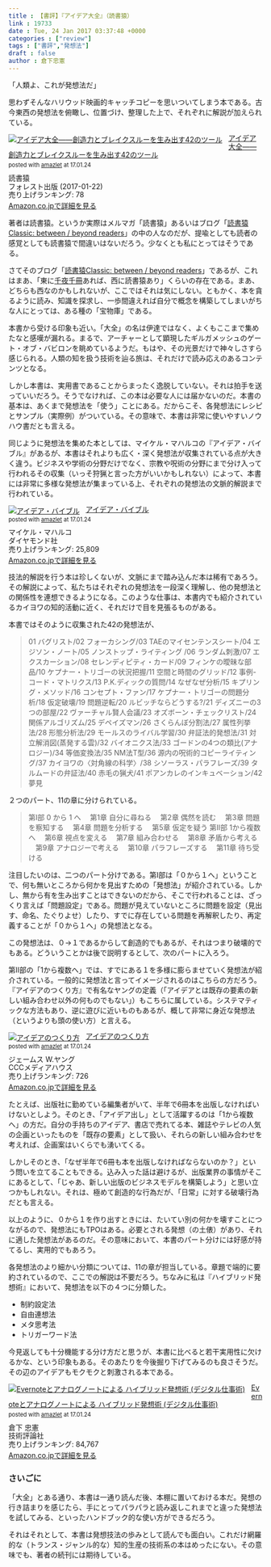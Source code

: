 ```yaml
---
title : 【書評】『アイデア大全』（読書猿）
link : 19733
date : Tue, 24 Jan 2017 03:37:48 +0000
categories : ["review"]
tags : ["書評","発想法"]
draft : false
author : 倉下忠憲
---
```


「人類よ、これが発想法だ」

思わずそんなハリウッド映画的キャッチコピーを思いついてしまう本である。古今東西の発想法を俯瞰し、位置づけ、整理した上で、それぞれに解説が加えられている。

<div class="amazlet-box" style="margin-bottom:0px;"><div class="amazlet-image" style="float:left;margin:0px 12px 1px 0px;"><a href="http://www.amazon.co.jp/exec/obidos/ASIN/4894517450/rashita1000-22/ref=nosim/" name="amazletlink" target="_blank"><img src="https://images-fe.ssl-images-amazon.com/images/I/51zYCSorjkL._SL160_.jpg" alt="アイデア大全――創造力とブレイクスルーを生み出す42のツール" style="border: none;" /></a></div><div class="amazlet-info" style="line-height:120%; margin-bottom: 10px"><div class="amazlet-name" style="margin-bottom:10px;line-height:120%"><a href="http://www.amazon.co.jp/exec/obidos/ASIN/4894517450/rashita1000-22/ref=nosim/" name="amazletlink" target="_blank">アイデア大全――創造力とブレイクスルーを生み出す42のツール</a><div class="amazlet-powered-date" style="font-size:80%;margin-top:5px;line-height:120%">posted with <a href="http://www.amazlet.com/" title="amazlet" target="_blank">amazlet</a> at 17.01.24</div></div><div class="amazlet-detail">読書猿 <br />フォレスト出版 (2017-01-22)<br />売り上げランキング: 78<br /></div><div class="amazlet-sub-info" style="float: left;"><div class="amazlet-link" style="margin-top: 5px"><a href="http://www.amazon.co.jp/exec/obidos/ASIN/4894517450/rashita1000-22/ref=nosim/" name="amazletlink" target="_blank">Amazon.co.jpで詳細を見る</a></div></div></div><div class="amazlet-footer" style="clear: left"></div></div>


著者は読書猿。というか実際はメルマガ「読書猿」あるいはブログ「<a href="http://readingmonkey.blog45.fc2.com/">読書猿Classic: between / beyond readers</a>」の中の人なのだが、提喩としても読者の感覚としても読書猿で間違いはないだろう。少なくとも私にとってはそうである。

さてそのブログ「<a href="http://readingmonkey.blog45.fc2.com/">読書猿Classic: between / beyond readers</a>」であるが、これはまあ、「東に<a href="http://1000ya.isis.ne.jp/top/">千夜千冊</a>あれば、西に読書猿あり」くらいの存在である。まあ、どちらも西なのかもしれないが、ここではそれは気にしない。ともかく、本を貪るように読み、知識を探求し、一歩間違えれば自分で概念を構築してしまいがちな人にとっては、ある種の「宝物庫」である。

本書から受ける印象も近い。「大全」の名は伊達ではなく、よくもここまで集めたなと感嘆が漏れる。まるで、アーチャーとして顕現したギルガメッシュのゲート・オブ・バビロンを眺めているようだ。もはや、その光景だけで神々しさすら感じられる。人類の知を扱う技術を辿る旅は、それだけで読み応えのあるコンテンツとなる。

しかし本書は、実用書であることからまったく逸脱していない。それは拍手を送っていいだろう。そうでなければ、この本は必要な人には届かないのだ。本書の基本は、あくまで発想法を「使う」ことにある。だからこそ、各発想法にレシピとサンプル（実際例）がついている。その意味で、本書は非常に使いやすいノウハウ書だとも言える。

同じように発想法を集めた本としては、マイケル・マハルコの『アイデア・バイブル』があるが、本書はそれよりも広く・深く発想法が収集されている点が大きく違う。ビジネスや学術の分野だけでなく、宗教や呪術の分野にまで分け入って行われるその収集（いっそ狩猟と言った方がいいかもしれない）によって、本書には非常に多様な発想法が集まっている上、それぞれの発想法の文脈的解説まで行われている。

<div class="amazlet-box" style="margin-bottom:0px;"><div class="amazlet-image" style="float:left;margin:0px 12px 1px 0px;"><a href="http://www.amazon.co.jp/exec/obidos/ASIN/4478008205/rashita1000-22/ref=nosim/" name="amazletlink" target="_blank"><img src="https://images-fe.ssl-images-amazon.com/images/I/511FmT95H7L._SL160_.jpg" alt="アイデア・バイブル" style="border: none;" /></a></div><div class="amazlet-info" style="line-height:120%; margin-bottom: 10px"><div class="amazlet-name" style="margin-bottom:10px;line-height:120%"><a href="http://www.amazon.co.jp/exec/obidos/ASIN/4478008205/rashita1000-22/ref=nosim/" name="amazletlink" target="_blank">アイデア・バイブル</a><div class="amazlet-powered-date" style="font-size:80%;margin-top:5px;line-height:120%">posted with <a href="http://www.amazlet.com/" title="amazlet" target="_blank">amazlet</a> at 17.01.24</div></div><div class="amazlet-detail">マイケル・マハルコ <br />ダイヤモンド社 <br />売り上げランキング: 25,809<br /></div><div class="amazlet-sub-info" style="float: left;"><div class="amazlet-link" style="margin-top: 5px"><a href="http://www.amazon.co.jp/exec/obidos/ASIN/4478008205/rashita1000-22/ref=nosim/" name="amazletlink" target="_blank">Amazon.co.jpで詳細を見る</a></div></div></div><div class="amazlet-footer" style="clear: left"></div></div>

技法的解説を行う本は珍しくないが、文脈にまで踏み込んだ本は稀有であろう。その解説によって、私たちはそれぞれの発想法を一段深く理解し、他の発想法との関係性を連想できるようになる。このような仕事は、本書内でも紹介されているカイヨワの知的活動に近く、それだけで目を見張るものがある。

本書ではそのように収集された42の発想法が、

<blockquote>
01 バグリスト/02 フォーカシング/03 TAEのマイセンテンスシート/04 エジソン・ノート/05 ノンストップ・ライティング /06 ランダム刺激/07 エクスカーション/08 セレンディピティ・カード/09 フィンケの曖昧な部品/10 ケプナー・トリゴーの状況把握/11 空間と時間のグリッド/12 事例-コード・マトリクス/13 P.K.ディックの質問/14 なぜなぜ分析/15 キプリング・メソッド/16 コンセプト・ファン/17 ケプナー・トリゴーの問題分析/18 仮定破壊/19 問題逆転/20 ルビッチならどうする?/21 ディズニーの3つの部屋/22 ヴァーチャル賢人会議/23 オズボーン・チェックリスト/24 関係アルゴリズム/25 デペイズマン/26 さくらんぼ分割法/27 属性列挙法/28 形態分析法/29 モールスのライバル学習/30 弁証法的発想法/31 対立解消図(蒸発する雲)/32 バイオニクス法/33 ゴードンの4つの類比(アナロジー)/34 等価変換法/35 NM法T型/36 源内の呪術的コピーライティング/37 カイヨワの〈対角線の科学〉/38 シソーラス・パラフレーズ/39 タルムードの弁証法/40 赤毛の猟犬/41 ポアンカレのインキュベーション/42 夢見 
</blockquote>

２つのパート、11の章に分けられている。

<blockquote>
第I部 0 から 1 へ
　第1章 自分に尋ねる
　第2章 偶然を読む
　第3章 問題を察知する
　第4章 問題を分析する
　第5章 仮定を疑う 
第II部 1から複数へ
　第6章 視点を変える
　第7章 組み合わせる
　第8章 矛盾から考える
　第9章 アナロジーで考える
　第10章 パラフレーズする
　第11章 待ち受ける 
</blockquote>

注目したいのは、二つのパート分けである。第Ⅰ部は「０から１へ」ということで、何も無いところから何かを見出すための「発想法」が紹介されている。しかし、無から有を生み出すことはできないのだから、そこで行われることは、ざっくり言えば「問題設定」である。問題が見えていないところに問題を設定（見出す、命名、たぐりよせ）したり、すでに存在している問題を再解釈したり、再定義することが「０から１へ」の発想法となる。

この発想法は、０→１であるからして創造的でもあるが、それはつまり破壊的でもある。どういうことかは後で説明するとして、次のパートに入ろう。

第II部の「1から複数へ」では、すでにある１を多様に膨らませていく発想法が紹介されている。一般的に発想法と言ってイメージされるのはこちらの方だろう。『アイデアのつくり方』で有名なヤングの定義（「アイデアとは既存の要素の新しい組み合わせ以外の何ものでもない」）もこちらに属している。システマティックな方法もあり、逆に遊びに近いものもあるが、概して非常に身近な発想法（というよりも頭の使い方）と言える。

<div class="amazlet-box" style="margin-bottom:0px;"><div class="amazlet-image" style="float:left;margin:0px 12px 1px 0px;"><a href="http://www.amazon.co.jp/exec/obidos/ASIN/4484881047/rashita1000-22/ref=nosim/" name="amazletlink" target="_blank"><img src="https://images-fe.ssl-images-amazon.com/images/I/4146tH84I4L._SL160_.jpg" alt="アイデアのつくり方" style="border: none;" /></a></div><div class="amazlet-info" style="line-height:120%; margin-bottom: 10px"><div class="amazlet-name" style="margin-bottom:10px;line-height:120%"><a href="http://www.amazon.co.jp/exec/obidos/ASIN/4484881047/rashita1000-22/ref=nosim/" name="amazletlink" target="_blank">アイデアのつくり方</a><div class="amazlet-powered-date" style="font-size:80%;margin-top:5px;line-height:120%">posted with <a href="http://www.amazlet.com/" title="amazlet" target="_blank">amazlet</a> at 17.01.24</div></div><div class="amazlet-detail">ジェームス W.ヤング <br />CCCメディアハウス <br />売り上げランキング: 726<br /></div><div class="amazlet-sub-info" style="float: left;"><div class="amazlet-link" style="margin-top: 5px"><a href="http://www.amazon.co.jp/exec/obidos/ASIN/4484881047/rashita1000-22/ref=nosim/" name="amazletlink" target="_blank">Amazon.co.jpで詳細を見る</a></div></div></div><div class="amazlet-footer" style="clear: left"></div></div>

たとえば、出版社に勤めている編集者がいて、半年で6冊本を出版しなければいけないとしよう。そのとき、「アイデア出し」として活躍するのは「1から複数へ」の方だ。自分の手持ちのアイデア、書店で売れてる本、雑誌やテレビの人気の企画といったものを「既存の要素」として扱い、それらの新しい組み合わせを考えれば、企画案はいくらでも湧いてくる。

しかしそのとき、「なぜ半年で6冊も本を出版しなければならないのか？」という問いを立てることもできる。込み入った話は避けるが、出版業界の事情がそこにあるとして、「じゃあ、新しい出版のビジネスモデルを構築しよう」と思い立つかもしれない。それは、極めて創造的な行為だが、「日常」に対する破壊行為だとも言える。

以上のように、０から１を作り出すときには、たいてい別の何かを壊すことにつながるので、発想法にもTPOはある。必要とされる発想（の土俵）があり、それに適した発想法があるのだ。その意味において、本書のパート分けには好感が持てるし、実用的でもあろう。

各発想法のより細かい分類については、11の章が担当している。章題で端的に要約されているので、ここでの解説は不要だろう。ちなみに私は『ハイブリッド発想術』において、発想法を以下の４つに分類した。

<ul>
<li>制約設定法</li>
<li>自由連想法</li>
<li>メタ思考法</li>
<li>トリガーワード法</li>
</ul>

今見返しても十分機能する分け方だと思うが、本書に比べると若干実用性に欠けるかな、という印象もある。そのあたりを今後掘り下げてみるのも良さそうだ。その辺のアイデアもモクモクと刺激される本である。

<div class="amazlet-box" style="margin-bottom:0px;"><div class="amazlet-image" style="float:left;margin:0px 12px 1px 0px;"><a href="http://www.amazon.co.jp/exec/obidos/ASIN/4774151505/rashita1000-22/ref=nosim/" name="amazletlink" target="_blank"><img src="https://images-fe.ssl-images-amazon.com/images/I/41kEDq5iQ6L._SL160_.jpg" alt="Evernoteとアナログノートによる ハイブリッド発想術 (デジタル仕事術)" style="border: none;" /></a></div><div class="amazlet-info" style="line-height:120%; margin-bottom: 10px"><div class="amazlet-name" style="margin-bottom:10px;line-height:120%"><a href="http://www.amazon.co.jp/exec/obidos/ASIN/4774151505/rashita1000-22/ref=nosim/" name="amazletlink" target="_blank">Evernoteとアナログノートによる ハイブリッド発想術 (デジタル仕事術)</a><div class="amazlet-powered-date" style="font-size:80%;margin-top:5px;line-height:120%">posted with <a href="http://www.amazlet.com/" title="amazlet" target="_blank">amazlet</a> at 17.01.24</div></div><div class="amazlet-detail">倉下 忠憲 <br />技術評論社 <br />売り上げランキング: 84,767<br /></div><div class="amazlet-sub-info" style="float: left;"><div class="amazlet-link" style="margin-top: 5px"><a href="http://www.amazon.co.jp/exec/obidos/ASIN/4774151505/rashita1000-22/ref=nosim/" name="amazletlink" target="_blank">Amazon.co.jpで詳細を見る</a></div></div></div><div class="amazlet-footer" style="clear: left"></div></div>

<h3>さいごに</h3>

「大全」とある通り、本書は一通り読んだ後、本棚に置いておける本だ。発想の行き詰まりを感じたら、手にとってパラパラと読み返しこれまでと違った発想法を試してみる、といったハンドブック的な使い方ができるだろう。

それはそれとして、本書は発想技法の歩みとして読んでも面白い。これだけ網羅的な（トランス・ジャンル的な）知的生産の技術系の本はめったにない。その意味でも、著者の続刊には期待している。